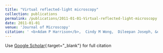```yaml
---
title: "Virtual reflected-light microscopy"
collection: publications
permalink: /publications/2011-01-01-Virtual-reflected-light-microscopy
date: 2011-01-01
venue: 'Journal of Microscopy'
citation: ' <b>Adam P Harrison</b>,  Cindy M Wong,  Dileepan Joseph, &quot;Virtual reflected-light microscopy.&quot; Journal of Microscopy, 2011.'
---
```

Use [Google Scholar](https://scholar.google.com/scholar?q=Virtual+reflected+light+microscopy){:target="_blank"} for full citation